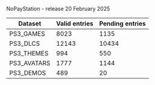 NoPayStation - release 20 February 2025

|  Dataset  |Valid entries|Pending entries|
|-----------|-------------|---------------|
| PS3_GAMES |     8023    |      1135     |
|  PS3_DLCS |    12143    |     10434     |
| PS3_THEMES|     994     |      550      |
|PS3_AVATARS|     1777    |      1144     |
| PS3_DEMOS |     489     |       20      |